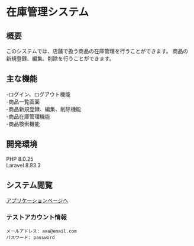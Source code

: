 # 在庫管理システム

## 概要
このシステムでは、店舗で扱う商品の在庫管理を行うことができます。
商品の新規登録、編集、削除を行うことができます。

## 主な機能
-ログイン、ログアウト機能  
-商品一覧画面  
-商品新規登録、編集、削除機能  
-商品在庫管理機能  
-商品検索機能

## 開発環境
PHP 8.0.25  
Laravel 8.83.3

## システム閲覧
[アプリケーションページへ](https://stock-list-aono-d53d375912ef.herokuapp.com/login )

### テストアカウント情報
```
メールアドレス: aaa@email.com
パスワード: password